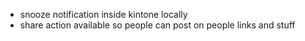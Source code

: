 - snooze notification inside kintone locally
- share action available so people can post on people links and stuff

